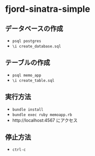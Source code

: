# fjord-sinatra-simple

## データベースの作成
- `psql postgres`
- `\i create_database.sql`

## テーブルの作成
- `psql memo_app`
- `\i create_table.sql`

## 実行方法
- `bundle install`
- `bundle exec ruby memoapp.rb`
- http://localhost:4567 にアクセス

## 停止方法
- `ctrl-c`
